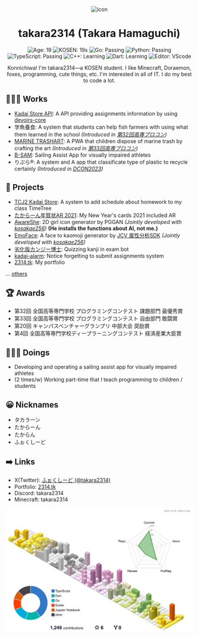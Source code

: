 <div align="center">
<a>
    <img src="https://github.com/takara2314.png" width="128" height="128" alt="icon">
</a>

# takara2314 (Takara Hamaguchi)

![Age: 19](https://img.shields.io/badge/Age-19-yellow?style=for-the-badge)
![KOSEN: 19s](https://img.shields.io/badge/KOSEN-19s-green?style=for-the-badge)
![Go: Passing](https://img.shields.io/badge/Go-passing-00add8?style=for-the-badge&logo=go)
![Python: Passing](https://img.shields.io/badge/Python-passing-3572a5?style=for-the-badge&logo=python)
![TypeScript: Passing](https://img.shields.io/badge/TypeScript-passing-3178c6?style=for-the-badge&logo=typescript)
![C++: Learning](https://img.shields.io/badge/C++-learning-f34b7d?style=for-the-badge&logo=cplusplus)
![Dart: Learning](https://img.shields.io/badge/Dart-learning-00b4ab?style=for-the-badge&logo=dart)
![Editor: VScode](https://img.shields.io/badge/Editor-VScode-0078D4?style=for-the-badge&logo=visualstudiocode)

Konnichiwa! I'm takara2314—a KOSEN student. I like Minecraft, Doraemon, foxes,
programming, cute things, etc. I'm interested in all of IT. I do my best to
code a lot.

</div>

## 👨🏽‍💻 Works

- [Kadai Store API](https://github.com/takara2314/kadai-store-api): A API
  providing assignments information by using
  [devoirs-core](https://github.com/approvers/devoirs-core)
- 学魚養食: A system that students can help fish farmers with using what them
  learned in the school _(Introduced in
  [第32回高専プロコン](https://youtu.be/GpcsrOywmHA?t=21897))_
- [MARINE TRASHART](https://github.com/ezaki-lab/2022-trashart): A PWA that
  children dispose of marine trash by crafting the art _(Introduced in
  [第33回高専プロコン](https://youtu.be/wSapbCyDciY?t=20187))_
- [B-SAM](https://github.com/takara2314/bsam): Sailing Assist App for visually
  impaired athletes
- りぷら®: A system and A app that classificate type of plastic to recycle certainly _(Introduced in
  [DCON2023](https://dcon.ai/2023/products/%E3%82%8A%E3%81%B7%E3%82%89/))_

## 📃 Projects

- [TCJ2 Kadai Store](https://github.com/takara2314/tcj2-kadai-store): A system
  to add schedule about homework to my class TimeTree
- [たからーん年賀状AR 2021](https://github.com/takara2314/nenga2021): My New
  Year's cards 2021 included AR
- [AwareShe](https://github.com/takara2314/awareshe): 2D girl icon generator by
  PGGAN _(Jointly developed with [kosakae256](https://github.com/kosakae256))_
  **(He installs the functions about AI, not me.)**
- [EmoFace](https://github.com/kosakae256/EmoFace): A face to kaomoji generator
  by [JCV 属性分析SDK](https://www.japancv.co.jp/solutions/insight_sdk/)
  _(Jointly developed with [kosakae256](https://github.com/kosakae256))_
- [劣化版カンジー博士](https://github.com/takara2314/downgraded-dr.kanji):
  Quizzing kanji in exam bot
- [kadai-alarm](https://github.com/takara2314/kadai-alarm): Notice forgetting to
  submit assignments system
- [2314.tk](https://github.com/takara2314/2314.tk): My portfolio

... [others](https://2314.tk/works)

## 🏆 Awards

- 第32回 全国高等専門学校 プログラミングコンテスト 課題部門 最優秀賞
- 第33回 全国高等専門学校 プログラミングコンテスト 自由部門 敢闘賞
- 第20回 キャンパスベンチャーグランプリ 中部大会 奨励賞
- 第4回 全国高等専門学校ディープラーニングコンテスト 経済産業大臣賞

## 👨🏽‍🔬 Doings

- Developing and operating a sailing assist app for visually impaired athletes
- (2 times/w) Working part-time that I teach programming to children / students

## 😀 Nicknames

- タカラーン
- たからーん
- たからん
- ふぉくしーど

## ➡️ Links

- X(Twitter): [ふぉくしーど (@takara2314)](https://twitter.com/takara2314)
- Portfolio: [2314.tk](https://2314.tk/)
- Discord: takara2314
- Minecraft: takara2314

![](./profile-3d-contrib/profile-season-animate.svg)
